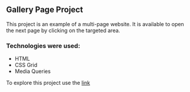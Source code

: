 ## Gallery Page Project
This project is an example of a multi-page website. It is available to open the next page by clicking on the targeted area.
### Technologies were used:
<ul>
<li>HTML</li>
<li>CSS Grid</li>
<li>Media Queries</li>
</ul>
To explore this project use the <a href="https://olenabryzh.github.io/gallery-page/">link</a>
